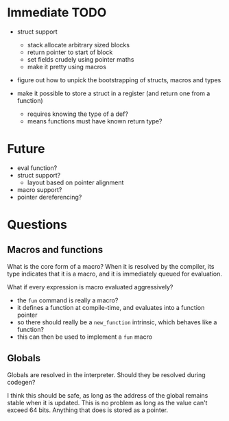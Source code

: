 
# Immediate TODO

- struct support
  - stack allocate arbitrary sized blocks
  - return pointer to start of block
  - set fields crudely using pointer maths
  - make it pretty using macros

- figure out how to unpick the bootstrapping of structs, macros and types

- make it possible to store a struct in a register (and return one from a function)
  - requires knowing the type of a def?
  - means functions must have known return type?

# Future

- eval function?
- struct support?
  - layout based on pointer alignment
- macro support?
- pointer dereferencing?

# Questions

## Macros and functions

What is the core form of a macro? When it is resolved by the compiler, its type indicates that it is a macro, and it is immediately queued for evaluation.

What if every expression is macro evaluated aggressively?

- the `fun` command is really a macro?
- it defines a function at compile-time, and evaluates into a function pointer
- so there should really be a `new_function` intrinsic, which behaves like a function?
- this can then be used to implement a `fun` macro

## Globals

Globals are resolved in the interpreter. Should they be resolved during codegen?

I think this should be safe, as long as the address of the global remains stable when it is updated. This is no problem as long as the value can't exceed 64 bits. Anything that does is stored as a pointer.
